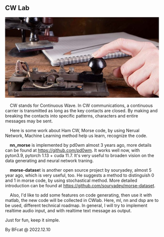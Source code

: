 ## CW Lab

![](./img/hamcodes-640x336.jpg)

&nbsp;&nbsp;&nbsp;&nbsp;CW stands for Continuous Wave. In CW communications, a continuous carrier is transmitted as long as the key contacts are closed. By making and breaking the contacts into specific patterns, characters and entire messages may be sent.

&nbsp;&nbsp;&nbsp;&nbsp;Here is some work about Ham CW, Morse code, by using Nerual Network, Machine Learning method help us learn, recognize the code.

&nbsp;&nbsp;&nbsp;**&nbsp;nn_morse** is implemented by pd0wm almost 3 years ago, more details can be found at <https://github.com/pd0wm>. It works well now, with pyton3.9, pytorch 1.13 + cuda 11.7. It's very useful to broaden vision on the data generating and neural network traning.

&nbsp;&nbsp;&nbsp;&nbsp;**morse-datase**t is another open source project by souryadey, almost 5 year ago, which is very useful, too. He suggests a method to distinguish 0 and 1 in morse code, by using stochastical method. More detailed introduction can be found at <https://github.com/souryadey/morse-dataset>.

&nbsp;&nbsp;&nbsp;&nbsp;Also, I'd like to add some features on code generating, then use it with matlab, the new code will be collected in  CWlab. Here, ml, nn and dsp are to be used, different technical roadmap. In general,  I will try to implement realtime audio input, and with realtime text message as output.

Just for fun,  keep it simple.

By BFcat @  2022.12.10
